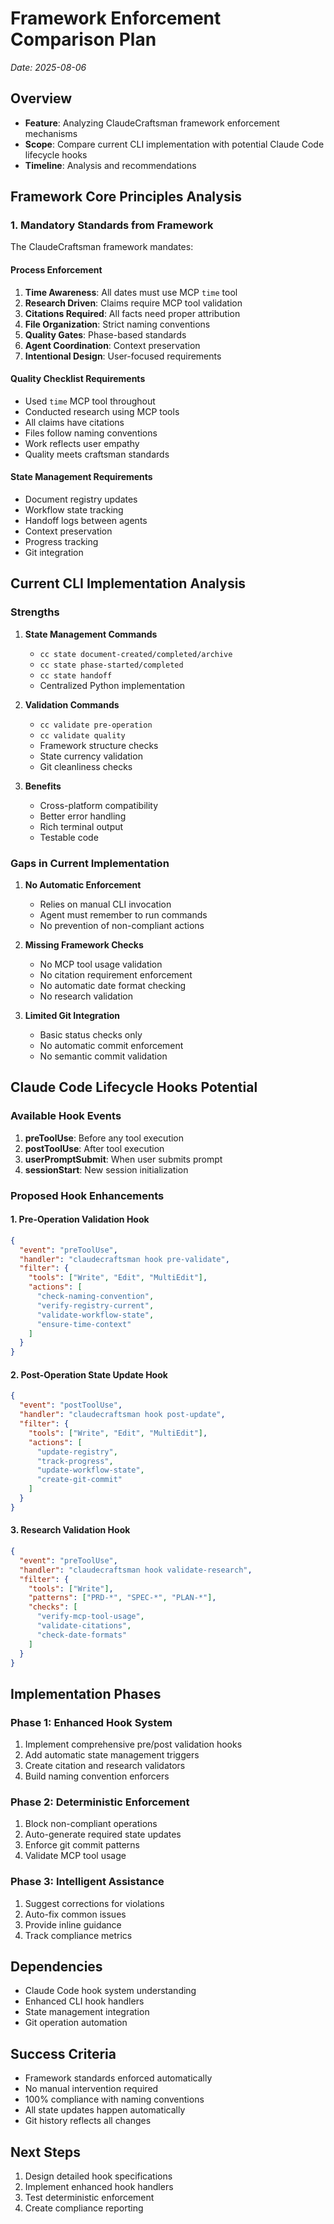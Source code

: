 # Framework Enforcement Comparison Plan
*Date: 2025-08-06*

## Overview
- **Feature**: Analyzing ClaudeCraftsman framework enforcement mechanisms
- **Scope**: Compare current CLI implementation with potential Claude Code lifecycle hooks
- **Timeline**: Analysis and recommendations

## Framework Core Principles Analysis

### 1. Mandatory Standards from Framework
The ClaudeCraftsman framework mandates:

#### **Process Enforcement**
1. **Time Awareness**: All dates must use MCP `time` tool
2. **Research Driven**: Claims require MCP tool validation
3. **Citations Required**: All facts need proper attribution
4. **File Organization**: Strict naming conventions
5. **Quality Gates**: Phase-based standards
6. **Agent Coordination**: Context preservation
7. **Intentional Design**: User-focused requirements

#### **Quality Checklist Requirements**
- Used `time` MCP tool throughout
- Conducted research using MCP tools
- All claims have citations
- Files follow naming conventions
- Work reflects user empathy
- Quality meets craftsman standards

#### **State Management Requirements**
- Document registry updates
- Workflow state tracking
- Handoff logs between agents
- Context preservation
- Progress tracking
- Git integration

## Current CLI Implementation Analysis

### Strengths
1. **State Management Commands**
   - `cc state document-created/completed/archive`
   - `cc state phase-started/completed`
   - `cc state handoff`
   - Centralized Python implementation

2. **Validation Commands**
   - `cc validate pre-operation`
   - `cc validate quality`
   - Framework structure checks
   - State currency validation
   - Git cleanliness checks

3. **Benefits**
   - Cross-platform compatibility
   - Better error handling
   - Rich terminal output
   - Testable code

### Gaps in Current Implementation
1. **No Automatic Enforcement**
   - Relies on manual CLI invocation
   - Agent must remember to run commands
   - No prevention of non-compliant actions

2. **Missing Framework Checks**
   - No MCP tool usage validation
   - No citation requirement enforcement
   - No automatic date format checking
   - No research validation

3. **Limited Git Integration**
   - Basic status checks only
   - No automatic commit enforcement
   - No semantic commit validation

## Claude Code Lifecycle Hooks Potential

### Available Hook Events
1. **preToolUse**: Before any tool execution
2. **postToolUse**: After tool execution
3. **userPromptSubmit**: When user submits prompt
4. **sessionStart**: New session initialization

### Proposed Hook Enhancements

#### 1. **Pre-Operation Validation Hook**
```json
{
  "event": "preToolUse",
  "handler": "claudecraftsman hook pre-validate",
  "filter": {
    "tools": ["Write", "Edit", "MultiEdit"],
    "actions": [
      "check-naming-convention",
      "verify-registry-current",
      "validate-workflow-state",
      "ensure-time-context"
    ]
  }
}
```

#### 2. **Post-Operation State Update Hook**
```json
{
  "event": "postToolUse",
  "handler": "claudecraftsman hook post-update",
  "filter": {
    "tools": ["Write", "Edit", "MultiEdit"],
    "actions": [
      "update-registry",
      "track-progress",
      "update-workflow-state",
      "create-git-commit"
    ]
  }
}
```

#### 3. **Research Validation Hook**
```json
{
  "event": "preToolUse",
  "handler": "claudecraftsman hook validate-research",
  "filter": {
    "tools": ["Write"],
    "patterns": ["PRD-*", "SPEC-*", "PLAN-*"],
    "checks": [
      "verify-mcp-tool-usage",
      "validate-citations",
      "check-date-formats"
    ]
  }
}
```

## Implementation Phases

### Phase 1: Enhanced Hook System
1. Implement comprehensive pre/post validation hooks
2. Add automatic state management triggers
3. Create citation and research validators
4. Build naming convention enforcers

### Phase 2: Deterministic Enforcement
1. Block non-compliant operations
2. Auto-generate required state updates
3. Enforce git commit patterns
4. Validate MCP tool usage

### Phase 3: Intelligent Assistance
1. Suggest corrections for violations
2. Auto-fix common issues
3. Provide inline guidance
4. Track compliance metrics

## Dependencies
- Claude Code hook system understanding
- Enhanced CLI hook handlers
- State management integration
- Git operation automation

## Success Criteria
- Framework standards enforced automatically
- No manual intervention required
- 100% compliance with naming conventions
- All state updates happen automatically
- Git history reflects all changes

## Next Steps
1. Design detailed hook specifications
2. Implement enhanced hook handlers
3. Test deterministic enforcement
4. Create compliance reporting
